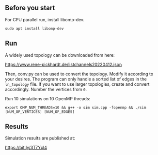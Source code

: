 ## Before you start

For CPU parallel run, install libomp-dev. 

```
sudo apt install libomp-dev
```

## Run

A widely used topology can be downloaded from here:

https://www.rene-pickhardt.de/listchannels20220412.json

Then, conv.py can be used to convert the topology. Modify it according to your desires. The program can only handle a sorted list of edges in the `ln_topology` file. If you want to use larger topologies, create and convert accordingly. Number the vertices from `0`.

Run 10 simulations on 10 OpenMP threads:

```
export OMP_NUM_THREADS=10 && g++ -o sim sim.cpp -fopenmp && ./sim [NUM_OF_VERTICES] [NUM_OF_EDGES] 
```

## Results

Simulation results are published at:

https://bit.ly/3T7YxI4
